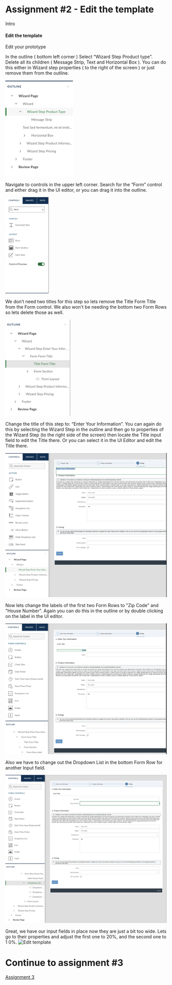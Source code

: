 # Assignment #2 - Edit the template
Intro
#### Edit the template
Edit your prototype

In the outline ( bottom left corner ) Select “Wizard Step Product type”. Delete all its children ( Message Strip, Text and Horizontal Box ). You can do this either in Wizard step properties ( to the right of the screen ) or just remove them from the outline.

<img src="https://github.com/Innov8ion-developer/SAP_Build_Assignments/blob/master/img/Screenshot%202020-03-20%20at%2012.17.41.png" height="300">

Navigate to controls in the upper left corner. Search for the “Form” control and either drag it in the UI editor, or you can drag it into the outline.

<img src="https://github.com/Innov8ion-developer/SAP_Build_Assignments/blob/master/img/Screenshot%202020-03-20%20at%2012.38.15.png" height="300">

We don’t need two titles for this step so lets remove the Title Form Title from the Form control. We also won't be needing the bottom two Form Rows so lets delete those as well.

<img src="https://github.com/Innov8ion-developer/SAP_Build_Assignments/blob/master/img/Screenshot%202020-03-20%20at%2013.52.42.png" height="300">

Change the title of this step to: “Enter Your Information”. You can again do this by selecting the Wizard Step in the outline and then go to properties of the Wizard Step (to the right side of the screen) then locate the Title input field to edit the Title there. Or you can select it in the UI Editor and edit the Title there. 

<img src="https://github.com/Innov8ion-developer/SAP_Build_Assignments/blob/master/img/Screenshot%202020-03-20%20at%2012.43.56.png">

Now lets change the labels of the first two Form Rows to "Zip Code" and "House Number". Again you can do this in the outline or by double clicking on the label in the UI editor. 

<img src="https://github.com/Innov8ion-developer/SAP_Build_Assignments/blob/master/img/Screenshot%202020-03-20%20at%2014.00.25.png">

Also we have to change out the Dropdown List in the bottom Form Row for another Input field.

<img src="https://github.com/Innov8ion-developer/SAP_Build_Assignments/blob/master/img/Screenshot%202020-03-20%20at%2014.04.22.png">

Great, we have our input fields in place now they are just a bit too wide. Lets go to their properties and adjust the first one to 20%, and the second one to 1
0%.
![Edit template](https://github.com/iemkek/SAP_Build_Assignments/blob/master/img/editTheTemplate1.png)

# Continue to assignment #3
[Assignment 3](https://github.com/Innov8ion-developer/SAP_Build_Assignmentss/tree/3_)

